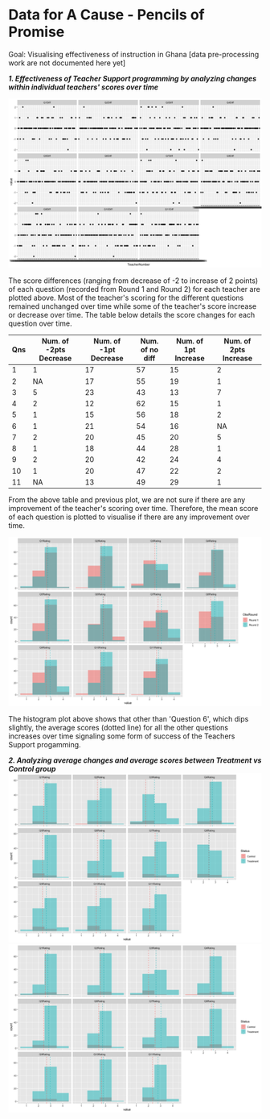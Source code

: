 # Data for A Cause - Pencils of Promise

Goal: Visualising effectiveness of instruction in Ghana [data pre-processing work are not documented here yet]

**_1. Effectiveness of Teacher Support programming by analyzing changes within individual teachers' scores over time_**

![png](images/2.png)

The score differences (ranging from decrease of -2 to increase of 2 points) of each question (recorded from Round 1 and Round 2) for each teacher are plotted above. Most of the teacher's scoring for the different questions remained unchanged over time while some of the teacher's score increase or decrease over time. The table below details the score changes for each question over time.

| Qns | Num. of -2pts Decrease | Num. of -1pt Decrease | Num. of no diff | Num. of 1pt Increase | Num. of 2pts Increase |
|-----|------------------------|-----------------------|-----------------|----------------------|-----------------------|
| 1   | 1                      | 17                    | 57              | 15                   | 2                     |
| 2   | NA                     | 17                    | 55              | 19                   | 1                     |
| 3   | 5                      | 23                    | 43              | 13                   | 7                     |
| 4   | 2                      | 12                    | 62              | 15                   | 1                     |
| 5   | 1                      | 15                    | 56              | 18                   | 2                     |
| 6   | 1                      | 21                    | 54              | 16                   | NA                    |
| 7   | 2                      | 20                    | 45              | 20                   | 5                     |
| 8   | 1                      | 18                    | 44              | 28                   | 1                     |
| 9   | 2                      | 20                    | 42              | 24                   | 4                     |
| 10  | 1                      | 20                    | 47              | 22                   | 2                     |
| 11  | NA                     | 13                    | 49              | 29                   | 1                     |

From the above table and previous plot, we are not sure if there are any improvement of the teacher's scoring over time. Therefore, the mean score of each question is plotted to visualise if there are any improvement over time. 

![png](images/1.png)

The histogram plot above shows that other than 'Question 6', which dips slightly, the average scores (dotted line) for all the other questions increases over time signaling some form of success of the Teachers Support progamming.


**_2. Analyzing average changes and average scores between Treatment vs Control group_**
![png](images/3.png)
![png](images/4.png)

